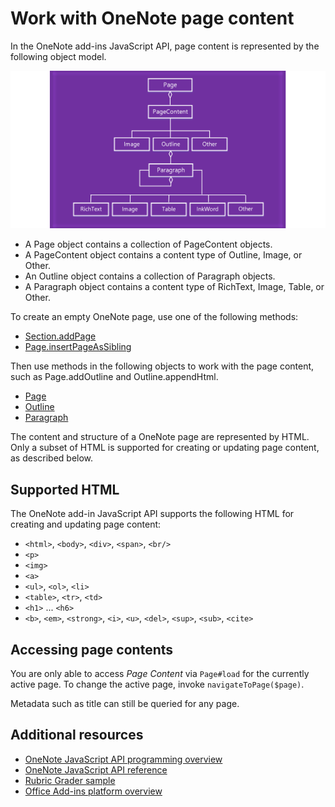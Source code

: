 # Work with OneNote page content 

In the OneNote add-ins JavaScript API, page content is represented by the following object model.

  ![OneNote page object model diagram](../../images/OneNoteOM-page.png)

- A Page object contains a collection of PageContent objects.
- A PageContent object contains a content type of Outline, Image, or Other.
- An Outline object contains a collection of Paragraph objects.
- A Paragraph object contains a content type of RichText, Image, Table, or Other.

To create an empty OneNote page, use one of the following methods:

- [Section.addPage](../../reference/onenote/section.md#addpagetitle-string)
- [Page.insertPageAsSibling](../../reference/onenote/page.md#insertpageassiblinglocation-string-title-string)

Then use methods in the following objects to work with the page content, such as Page.addOutline and Outline.appendHtml. 

- [Page](../../reference/onenote/page.md)
- [Outline](../../reference/onenote/outline.md)
- [Paragraph](../../reference/onenote/paragraph.md)

The content and structure of a OneNote page are represented by HTML. Only a subset of HTML is supported for creating or updating page content, as described below.

## Supported HTML

The OneNote add-in JavaScript API supports the following HTML for creating and updating page content:

- `<html>`, `<body>`, `<div>`, `<span>`, `<br/>` 
- `<p>`
- `<img>`
- `<a>`
- `<ul>`, `<ol>`, `<li>` 
- `<table>`, `<tr>`, `<td>`
- `<h1>` ... `<h6>`
- `<b>`, `<em>`, `<strong>`, `<i>`, `<u>`, `<del>`, `<sup>`, `<sub>`, `<cite>`

## Accessing page contents

You are only able to access *Page Content* via `Page#load` for the currently
active page. To change the active  page, invoke `navigateToPage($page)`.

Metadata such as title can still be queried for any page.

## Additional resources

- [OneNote JavaScript API programming overview](onenote-add-ins-programming-overview.md)
- [OneNote JavaScript API reference](../../reference/onenote/onenote-add-ins-javascript-reference.md)
- [Rubric Grader sample](https://github.com/OfficeDev/OneNote-Add-in-Rubric-Grader)
- [Office Add-ins platform overview](https://dev.office.com/docs/add-ins/overview/office-add-ins)
